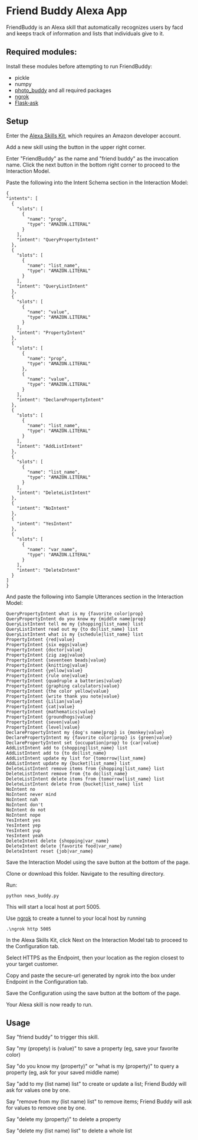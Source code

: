 # Friend Buddy Alexa App

FriendBuddy is an Alexa skill that automatically recognizes users by facd and keeps track of information and lists that individuals give to it.

## Required modules:

Install these modules before attempting to run FriendBuddy:

 * pickle
 * numpy
 * [photo_buddy](https://github.com/spider-robinson/echo_buddy/tree/master/photo_buddy_pkg) and all required packages
 * [ngrok](https://ngrok.com/ "ngrok information and download page")
 * [Flask-ask](https://flask-ask.readthedocs.io/en/latest/ "Flask-ask information and download page")

## Setup

Enter the [Alexa Skills Kit](https://developer.amazon.com/edw/home.html#/skills "Amazon's Alexa Skills Kit"), which requires an Amazon developer account.

Add a new skill using the button in the upper right corner.

Enter "FriendBuddy" as the name and "friend buddy" as the invocation name. Click the next button in the bottom right corner to proceed to the Interaction Model.

Paste the following into the Intent Schema section in the Interaction Model:
    
  ```
  {
  "intents": [
    {
      "slots": [
        {
          "name": "prop",
          "type": "AMAZON.LITERAL"
        }
      ],
      "intent": "QueryPropertyIntent"
    },
    {
      "slots": [
        {
          "name": "list_name",
          "type": "AMAZON.LITERAL"
        }
      ],
      "intent": "QueryListIntent"
    },
    {
      "slots": [
        {
          "name": "value",
          "type": "AMAZON.LITERAL"
        }
      ],
      "intent": "PropertyIntent"
    },
    {
      "slots": [
        {
          "name": "prop",
          "type": "AMAZON.LITERAL"
        },
        {
          "name": "value",
          "type": "AMAZON.LITERAL"
        }
      ],
      "intent": "DeclarePropertyIntent"
    },
    {
      "slots": [
        {
          "name": "list_name",
          "type": "AMAZON.LITERAL"
        }
      ],
      "intent": "AddListIntent"
    },
    {
      "slots": [
        {
          "name": "list_name",
          "type": "AMAZON.LITERAL"
        }
      ],
      "intent": "DeleteListIntent"
    },
    {
      "intent": "NoIntent"
    },
    {
      "intent": "YesIntent"
    },
    {
      "slots": [
        {
          "name": "var_name",
          "type": "AMAZON.LITERAL"
        }
      ],
      "intent": "DeleteIntent"
    }
  ]
}
  ```
  
  And paste the following into Sample Utterances section in the Interaction Model:
  ```
  QueryPropertyIntent what is my {favorite color|prop}
QueryPropertyIntent do you know my {middle name|prop}
QueryListIntent tell me my {shopping|list_name} list
QueryListIntent read out my {to do|list_name} list
QueryListIntent what is my {schedule|list_name} list
PropertyIntent {red|value}
PropertyIntent {six eggs|value}
PropertyIntent {doctor|value}
PropertyIntent {zig zag|value}
PropertyIntent {seventeen beads|value}
PropertyIntent {knitting|value}
PropertyIntent {yellow|value}
PropertyIntent {rule one|value}
PropertyIntent {quadruple a batteries|value}
PropertyIntent {graphing calculators|value}
PropertyIntent {the color yellow|value}
PropertyIntent {write thank you note|value}
PropertyIntent {Lilian|value}
PropertyIntent {cat|value}
PropertyIntent {mathematics|value}
PropertyIntent {groundhogs|value}
PropertyIntent {seven|value}
PropertyIntent {level|value}
DeclarePropertyIntent my {dog's name|prop} is {monkey|value}
DeclarePropertyIntent my {favorite color|prop} is {green|value}
DeclarePropertyIntent set {occupation|prop} to {car|value}
AddListIntent add to {shopping|list_name} list
AddListIntent add to {to do|list_name}
AddListIntent update my list for {tomorrow|list_name}
AddListIntent update my {bucket|list_name} list
DeleteListIntent remove items from {shopping|list_name} list
DeleteListIntent remove from {to do|list_name}
DeleteListIntent delete items from {tomorrow|list_name} list
DeleteListIntent delete from {bucket|list_name} list
NoIntent no
NoIntent never mind
NoIntent nah
NoIntent don't
NoIntent do not
NoIntent nope
YesIntent yes
YesIntent yep
YesIntent yup
YesIntent yeah
DeleteIntent delete {shopping|var_name}
DeleteIntent delete {favorite food|var_name}
DeleteIntent reset {job|var_name}
  ```
  
  Save the Interaction Model using the save button at the bottom of the page.
  
  Clone or download this folder. Navigate to the resulting directory.
  
  Run:
  ```
  python news_buddy.py
  ```
  
  This will start a local host at port 5005.
  
  Use [ngrok](https://ngrok.com/ "ngrok information and download page") to create a tunnel to your local host by running
  
  ```
  .\ngrok http 5005
  ```
  
  In the Alexa Skills Kit, click Next on the Interaction Model tab to proceed to the Configuration tab.
  
  Select HTTPS as the Endpoint, then your location as the region closest to your target customer.
  
  Copy and paste the secure-url generated by ngrok into the box under Endpoint in the Configuration tab.
  
  Save the Configuration using the save button at the bottom of the page.
  
  Your Alexa skill is now ready to run.

  
## Usage

Say "friend buddy" to trigger this skill.

Say "my (propety) is (value)" to save a property (eg, save your favorite color)

Say "do you know my (property)" or "what is my (property)" to query a property (eg, ask for your saved middle name) 

Say "add to my (list name) list" to create or update a list; Friend Buddy will ask for values one by one.

Say "remove from my (list name) list" to remove items; Friend Buddy will ask for values to remove one by one.

Say "delete my (property)" to delete a property 

Say "delete my (list name) list" to delete a whole list 


